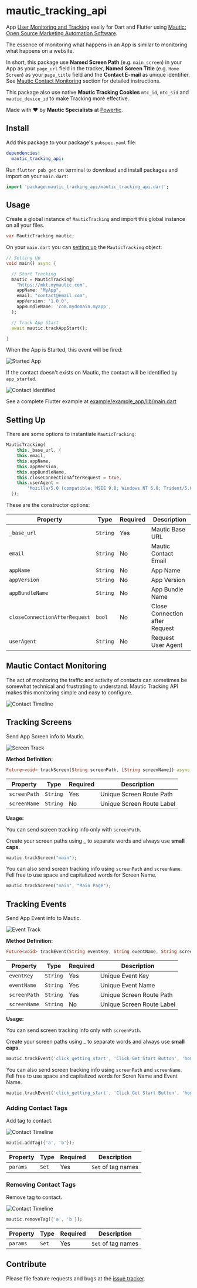 # mautic_tracking_api

 App [User Monitoring and Tracking](https://www.mautic.org/docs/en/contacts/contact_monitoring.html) easily for Dart and Flutter using [Mautic: Open Source Marketing Automation Software](https://github.com/mautic/mautic).

The essence of monitoring what happens in an App is similar to monitoring what happens on a website.

In short, this package use **Named Screen Path** (e.g. `main_screen`) in your App as your `page_url` field in the tracker, **Named Screen Title** (e.g. `Home Screen`) as your `page_title` field and the **Contact E-mail** as unique identifier. See [Mautic Contact Monitoring](#mautic-contact-monitoring) section for detailed instructions.

This package also use native **Mautic Tracking Cookies** `mtc_id`, `mtc_sid` and `mautic_device_id` to make Tracking more effective.

Made with :heart: by **Mautic Specialists** at [Powertic](https://powertic.com).

## Install

Add this package to your package's ```pubspec.yaml``` file:

```yaml
dependencies:
  mautic_tracking_api:
```

Run `flutter pub get` on terminal to download and install packages and import on your `main.dart`:

```dart
import 'package:mautic_tracking_api/mautic_tracking_api.dart';
```

## Usage

Create a global instance of `MauticTracking` and import this global instance on all your files.

```dart
var MauticTracking mautic;
```

On your `main.dart` you can [setting up](#setting-up) the `MauticTracking` object:

```dart
// Setting Up
void main() async {

  // Start Tracking
  mautic = MauticTracking(
    "https://mkt.mymautic.com",
    appName: "MyApp",
    email: "contact@email.com",
    appVersion: '1.0.0',
    appBundleName: 'com.mydomain.myapp',
  );

  // Track App Start
  await mautic.trackAppStart();

}
```

When the App is Started, this event will be fired:

![Started App](https://github.com/powerticmkt/dart-mautic-tracking-api/raw/master/docs/started_app.png)

If the contact doesn't exists on Mautic, the contact will be identified by `app_started`.

![Contact Identified](https://github.com/powerticmkt/dart-mautic-tracking-api/raw/master/docs/contact_identified.png)

See a complete Flutter example at [example/example_app/lib/main.dart](https://github.com/powerticmkt/dart-mautic-tracking-api/blob/master/example/example_app/lib/main.dart)

## Setting Up

There are some options to instantiate `MauticTracking`:

```dart
MauticTracking(
    this._base_url, {
    this.email,
    this.appName,
    this.appVersion,
    this.appBundleName,
    this.closeConnectionAfterRequest = true,
    this.userAgent =
        'Mozilla/5.0 (compatible; MSIE 9.0; Windows NT 6.0; Trident/5.0)',
  });
```

These are the constructor options:

| Property                      | Type     | Required | Description                    |
| ----------------------------- | -------- | -------- | ------------------------------ |
| `_base_url`                   | `String` | Yes      | Mautic Base URL                |
| `email`                       | `String` | No       | Mautic Contact Email           |
| `appName`                     | `String` | No       | App Name                       |
| `appVersion`                  | `String` | No       | App Version                    |
| `appBundleName`               | `String` | No       | App Bundle Name                |
| `closeConnectionAfterRequest` | `bool`   | No       | Close Connection after Request |
| `userAgent`                   | `String` | No       | Request User Agent             |

## Mautic Contact Monitoring

The act of monitoring the traffic and activity of contacts can sometimes be somewhat technical and frustrating to understand. Mautic Tracking API makes this monitoring simple and easy to configure.

![Contact Timeline](https://github.com/powerticmkt/dart-mautic-tracking-api/raw/master/docs/contact_timeline.png)

## Tracking Screens

Send App Screen info to Mautic.

![Screen Track](https://github.com/powerticmkt/dart-mautic-tracking-api/raw/master/docs/screen_track.png)

**Method Definition:**

```dart
Future<void> trackScreen(String screenPath, [String screenName]) async;
```

| Property     | Type     | Required | Description               |
| ------------ | -------- | -------- | ------------------------- |
| `screenPath` | `String` | Yes      | Unique Screen Route Path  |
| `screenName` | `String` | No       | Unique Screen Route Label |

**Usage:**

You can send screen tracking info only with `screenPath`.

Create your screen paths using **_** to separate words and always use **small caps**.

```dart
mautic.trackScreen("main");
```

You can also send screen tracking info using `screenPath` and `screenName`. Fell free to use space and capitalized words for Screen Name.

```dart
mautic.trackScreen("main", "Main Page");
```

## Tracking Events

Send App Event info to Mautic.

![Event Track](https://github.com/powerticmkt/dart-mautic-tracking-api/raw/master/docs/event_track.png)

**Method Definition:**

```dart
Future<void> trackEvent(String eventKey, String eventName, String screenPath, [String screenName]) async;
```

| Property     | Type     | Required | Description               |
| ------------ | -------- | -------- | ------------------------- |
| `eventKey`   | `String` | Yes      | Unique Event Key          |
| `eventName`  | `String` | Yes      | Unique Event Name         |
| `screenPath` | `String` | Yes      | Unique Screen Route Path  |
| `screenName` | `String` | No       | Unique Screen Route Label |

**Usage:**

You can send screen tracking info only with `screenPath`.

Create your screen paths using **_** to separate words and always use **small caps**.

```dart
mautic.trackEvent('click_getting_start', 'Click Get Start Button', 'home');
```

You can also send screen tracking info using `screenPath` and `screenName`. Fell free to use space and capitalized words for Scren Name and Event Name.

```dart
mautic.trackEvent('click_getting_start', 'Click Get Start Button', 'home', 'Home Page');
```

### Adding Contact Tags

Add tag to contact.

![Contact Timeline](https://github.com/powerticmkt/dart-mautic-tracking-api/raw/master/docs/added_tag.png)

```dart
mautic.addTag({'a', 'b'});
```

| Property | Type  | Required | Description        |
| -------- | ----- | -------- | ------------------ |
| `params` | `Set` | Yes      | `Set` of tag names |

### Removing Contact Tags

Remove tag to contact.

![Contact Timeline](https://github.com/powerticmkt/dart-mautic-tracking-api/raw/master/docs/removed_tag.png)

```dart
mautic.removeTag({'a', 'b'});
```

| Property | Type  | Required | Description        |
| -------- | ----- | -------- | ------------------ |
| `params` | `Set` | Yes      | `Set` of tag names |

## Contribute

Please file feature requests and bugs at the [issue tracker](https://github.com/powerticmkt/dart-mautic-tracking-api/issues).
